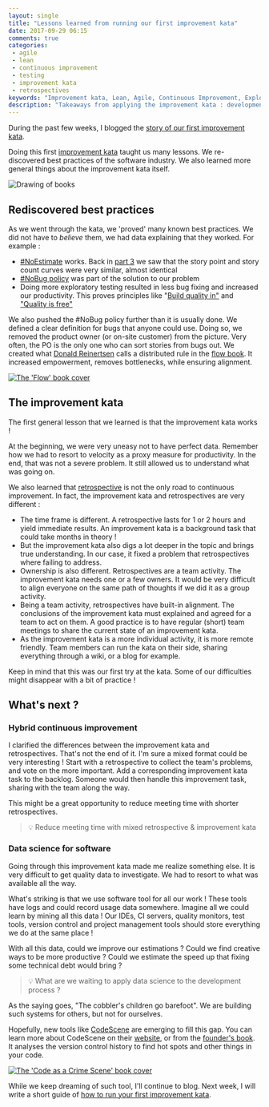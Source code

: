 ```yaml
---
layout: single
title: "Lessons learned from running our first improvement kata"
date: 2017-09-29 06:15
comments: true
categories:
 - agile
 - lean
 - continuous improvement
 - testing
 - improvement kata
 - retrospectives
keywords: "Improvement kata, Lean, Agile, Continuous Improvement, Exploratory Testing, Retrospective"
description: "Takeaways from applying the improvement kata : development best practices as well as lessons as how to apply the kata"
---
```

During the past few weeks, I blogged the [story of our first improvement kata](/how-we-used-the-improvement-kata-to-gain-25-percent-of-productivity-part-1/).

Doing this first [improvement kata](http://www-personal.umich.edu/~mrother/The_Improvement_Kata.html) taught us many lessons. We re-discovered best practices of the software industry. We also learned more general things about the improvement kata itself.

![Drawing of books]({{site.url}}{{site.baseurl}}/imgs/2017-09-29-lessons-learned-from-running-our-first-improvement-kata/lessons.jpg)

## Rediscovered best practices

As we went through the kata, we 'proved' many known best practices. We did not have to _believe_ them, we had data explaining that they worked. For example :

*   [#NoEstimate](https://twitter.com/hashtag/noestimates) works. Back in [part 3](/how-we-used-the-improvement-kata-to-gain-25-percent-of-productivity-part-3/) we saw that the story point and story count curves were very similar, almost identical
*   [#NoBug policy](https://www.infoq.com/articles/0-bugs-policy) was part of the solution to our problem
*   Doing more exploratory testing resulted in less bug fixing and increased our productivity. This proves principles like "[Build quality in"](http://deming14points.com/quotes/build-quality-in/) and ["Quality is free"](https://en.wikiquote.org/wiki/Tom_DeMarco)

We also pushed the #NoBug policy further than it is usually done. We defined a clear definition for bugs that anyone could use. Doing so, we removed the product owner (or on-site customer) from the picture. Very often, the PO is the only one who can sort stories from bugs out. We created what [Donald Reinertsen](http://reinertsenassociates.com/category/tips/) calls a distributed rule in the [flow book](https://www.amazon.fr/Principles-Product-Development-Flow-Generation/dp/1935401009). It increased empowerment, removes bottlenecks, while ensuring alignment.

[![The 'Flow' book cover]({{site.url}}{{site.baseurl}}/imgs/2017-09-29-lessons-learned-from-running-our-first-improvement-kata/flow-book-cover.jpg)](https://www.amazon.fr/Principles-Product-Development-Flow-Generation/dp/1935401009)

## The improvement kata

The first general lesson that we learned is that the improvement kata works !

At the beginning, we were very uneasy not to have perfect data. Remember how we had to resort to velocity as a proxy measure for productivity. In the end, that was not a severe problem. It still allowed us to understand what was going on.

We also learned that [retrospective](http://philippe.bourgau.net{{site.baseurl}}/categories/#retrospectives) is not the only road to continuous improvement. In fact, the improvement kata and retrospectives are very different :

*   The time frame is different. A retrospective lasts for 1 or 2 hours and yield immediate results. An improvement kata is a background task that could take months in theory !
*   But the improvement kata also digs a lot deeper in the topic and brings true understanding. In our case, it fixed a problem that retrospectives where failing to address.
*   Ownership is also different. Retrospectives are a team activity. The improvement kata needs one or a few owners. It would be very difficult to align everyone on the same path of thoughts if we did it as a group activity.
*   Being a team activity, retrospectives have built-in alignment. The conclusions of the improvement kata must explained and agreed for a team to act on them. A good practice is to have regular (short) team meetings to share the current state of an improvement kata.
*   As the improvement kata is a more individual activity, it is more remote friendly. Team members can run the kata on their side, sharing everything through a wiki, or a blog for example.

Keep in mind that this was our first try at the kata. Some of our difficulties might disappear with a bit of practice !

## What's next ?

### Hybrid continuous improvement

I clarified the differences between the improvement kata and retrospectives. That's not the end of it. I'm sure a mixed format could be very interesting ! Start with a retrospective to collect the team's problems, and vote on the more important. Add a corresponding improvement kata task to the backlog. Someone would then handle this improvement task, sharing with the team along the way.

This might be a great opportunity to reduce meeting time with shorter retrospectives.

> 💡 Reduce meeting time with mixed retrospective & improvement kata

### Data science for software

Going through this improvement kata made me realize something else. It is very difficult to get quality data to investigate. We had to resort to what was available all the way.

What's striking is that we use software tool for all our work ! These tools have logs and could record usage data somewhere. Imagine all we could learn by mining all this data ! Our IDEs, CI servers, quality monitors, test tools, version control and project management tools should store everything we do at the same place !

With all this data, could we improve our estimations ? Could we find creative ways to be more productive ? Could we estimate the speed up that fixing some technical debt would bring ?

> 💡 What are we waiting to apply data science to the development process ?

As the saying goes, "The cobbler's children go barefoot". We are building such systems for others, but not for ourselves.

Hopefully, new tools like [CodeScene](https://codescene.io/) are emerging to fill this gap. You can learn more about CodeScene on their [website](https://codescene.io/), or from the [founder's book](https://www.amazon.com/Your-Code-Crime-Scene-Bottlenecks/dp/1680500384). It analyses the version control history to find hot spots and other things in your code.

[![The 'Code as a Crime Scene' book cover]({{site.url}}{{site.baseurl}}/imgs/2017-09-29-lessons-learned-from-running-our-first-improvement-kata/code-as-crime-scene.jpg)](https://www.amazon.com/Your-Code-Crime-Scene-Bottlenecks/dp/1680500384)

While we keep dreaming of such tool, I'll continue to blog. Next week, I will write a short guide of [how to run your first improvement kata](/how-to-run-your-first-improvement-kata/).

